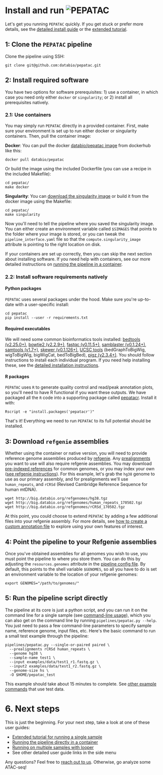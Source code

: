 # Install and run <img src="../img/pepatac_logo_black.svg" alt="PEPATAC" class="img-fluid" style="max-height:35px; margin-top:-15px; margin-bottom:-10px">

Let's get you running `PEPATAC` quickly. If you get stuck or prefer more details, see the [detailed install guide](howto/detailed-install.md) or the [extended tutorial](tutorial.md).

## 1: Clone the `PEPATAC` pipeline

Clone the pipeline using SSH:
```
git clone git@github.com:databio/pepatac.git
```

## 2: Install required software

You have two options for software prerequisites: 1) use a container, in which case you need only either `docker` or `singularity`; or 2) install all prerequisites natively.


### 2.1: Use containers
You may simply run `PEPATAC` directly in a provided container.  First, make sure your environment is set up to run either docker or singularity containers. Then, pull the container image:

**Docker**: You can pull the docker [databio/pepatac image](https://hub.docker.com/r/databio/pepatac/) from dockerhub like this:

```
docker pull databio/pepatac
```

Or build the image using the included Dockerfile (you can use a recipe in the included Makefile):
```
cd pepatac/
make docker
```

**Singularity**: You can [download the singularity image](http://big.databio.org/simages/pepatac) or build it from the docker image using the Makefile:
```
cd pepatac/
make singularity
```

Now you'll need to tell the pipeline where you saved the singularity image. You can either create an environment variable called `$SIMAGES` that points to the folder where your image is stored, or you can tweak the `pipeline_interface.yaml` file so that the `compute.singularity_image` attribute is pointing to the right location on disk.

If your containers are set up correctly, then you can skip the next section about installing software. If you need help with containers, see our more detailed instructions on [running the pipeline in a container](howto/use-container.md).


### 2.2: Install software requirements natively

#### Python packages

`PEPATAC` uses several  packages under the hood. Make sure you're up-to-date with a user-specific install:

```{bash}
cd pepatac
pip install --user -r requirements.txt
```

#### Required executables

We will need some common bioinformatics tools installed: [bedtools (v2.25.0+)](http://bedtools.readthedocs.io/en/latest/), [bowtie2 (v2.2.9+)](http://bowtie-bio.sourceforge.net/bowtie2/index.shtml), [fastqc (v0.11.5+)](https://www.bioinformatics.babraham.ac.uk/projects/fastqc/),  [samblaster (v0.1.24+)](https://github.com/GregoryFaust/samblaster), [samtools (v1.7+)](http://www.htslib.org/), [skewer (v0.1.126+)](https://github.com/relipmoc/skewer), [UCSC tools](http://hgdownload.soe.ucsc.edu/admin/exe/) (bedGraphToBigWig, wigToBigWig, bigWigCat, bedToBigBed), [pigz (v2.3.4+)](https://zlib.net/pigz/). You should follow instructions to install each individual program. If you need help installing these, see the [detailed installation instructions](howto/detailed-install.md).
      
#### R packages

`PEPATAC` uses `R` to generate quality control and read/peak annotation plots, so you'll need to have R functional if you want these outputs. We have packaged all the `R` code into a supporting package called [pepatacr](link). Install it with:

```
Rscript -e "install.packages('pepatacr')"
```
That's it! Everything we need to run `PEPATAC` to its full potential should be installed.

## 3: Download `refgenie` assemblies

Whether using the container or native version, you will need to provide reference genome assemblies produced by [refgenie](https://github.com/databio/refgenie). Any [prealignments](howto/prealignments.md) you want to use will also require refgenie assemblies. You may download [pre-indexed references](http://big.databio.org/refgenomes) for common genomes, or you may index your own ([see refgenie instructions](howto/install-refgenie.md)). For this example, let's grab the `hg38` genome to use as our primary assembly, and for prealignments we'll use `human_repeats`, and `rCRSd` (Revised Cambridge Reference Sequence for human mtDNA).

```console
wget http://big.databio.org/refgenomes/hg38.tgz
wget http://big.databio.org/refgenomes/human_repeats_170502.tgz
wget http://big.databio.org/refgenomes/rCRSd_170502.tgz
```

At this point, you could choose to extend `PEPATAC` by adding a few additional files into your refgenie assembly. For more details, see [how to create a custom annotation file](howto/create-annotation-file.md) to explore using your own features of interest.


## 4: Point the pipeline to your Refgenie assemblies

Once you've obtained assemblies for all genomes you wish to use, you must point the pipeline to where you store them. You can do this by adjusting the `resources.genomes` attribute in the [pipeline config file](https://github.com/databio/pepatac/blob/master/pipelines/pepatac.yaml). By default, this points to the shell variable `$GENOMES`, so all you have to do is set an environment variable to the location of your refgenie genomes:

```
export GENOMES="/path/to/genomes/"
```

## 5: Run the pipeline script directly

The pipeline at its core is just a python script, and you can run it on the command line for a single sample (see [command-line usage](usage)), which you can also get on the command line by running `pipelines/pepatac.py --help`. You just need to pass a few command-line parameters to specify sample name, reference genome, input files, etc. Here's the basic command to run a small test example through the pipeline:

```console
pipelines/pepatac.py --single-or-paired paired \
  --prealignments rCRSd human_repeats \
  --genome hg38 \
  --sample-name test1 \
  --input examples/data/test1_r1.fastq.gz \
  --input2 examples/data/test1_r2.fastq.gz \
  --genome-size hs \
  -O $HOME/pepatac_test
```

This example should take about 15 minutes to complete.  See [other example commands](https://github.com/databio/pepatac/blob/master/example_cmd.txt) that use test data.

# 6. Next steps

This is just the beginning. For your next step, take a look at one of these user guides:

- [Extended tutorial for running a single sample](tutorial.md)
- [Running the pipeline directly in a container](howto/use-container)
- [Running on multiple samples with looper](howto/run-looper)
- See other detailed user guide links in the side menu

Any questions? Feel free to [reach out to us](contact.md). Otherwise, go analyze some ATAC-seq!


